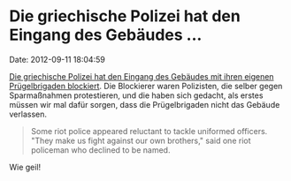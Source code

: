 Die griechische Polizei hat den Eingang des Gebäudes \...
=========================================================

Date: 2012-09-11 18:04:59

[Die griechische Polizei hat den Eingang des Gebäudes mit ihren eigenen
Prügelbrigaden
blockiert](http://www.reuters.com/article/2012/09/06/us-greece-police-idUSBRE8850IW20120906).
Die Blockierer waren Polizisten, die selber gegen Sparmaßnahmen
protestieren, und die haben sich gedacht, als erstes müssen wir mal
dafür sorgen, dass die Prügelbrigaden nicht das Gebäude verlassen.

> Some riot police appeared reluctant to tackle uniformed officers.
> \"They make us fight against our own brothers,\" said one riot
> policeman who declined to be named.

Wie geil!
